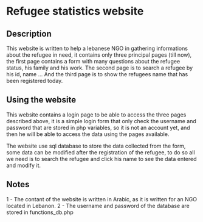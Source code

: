 # Refugee statistics website

## Description

 This website is written to help a lebanese NGO in gathering informations about the refugee in need, it contains only three principal pages (till now), the first page contains a form with many questions about the refugee status, his family and his work.
 The second page is to search a refugee by his id, name ... And the third page is to show the refugees name that has been registered today.
 
 ## Using the website
 
 This website contains a login page to be able to access the three pages described above, it is a simple login form that only check the username and password that are stored in php variables, so it is not an account yet, and then he will be able to access the data using the pages available.
 
 The website use sql database to store the data collected from the form, some data can be modified after the registration of the refugee, to do so all we need is to search the refugee and click his name to see the data entered and modify it.
  

## Notes
 
 1 - The contant of the website is written in Arabic, as it is written for an NGO located in Lebanon.
 2 - The username and password of the database are stored in functions_db.php
